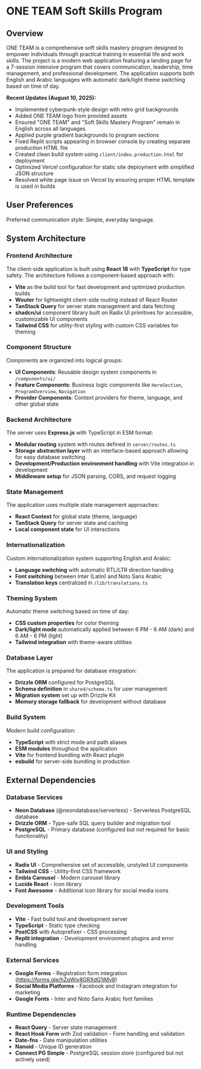 # ONE TEAM Soft Skills Program

## Overview

ONE TEAM is a comprehensive soft skills mastery program designed to empower individuals through practical training in essential life and work skills. The project is a modern web application featuring a landing page for a 7-session intensive program that covers communication, leadership, time management, and professional development. The application supports both English and Arabic languages with automatic dark/light theme switching based on time of day.

**Recent Updates (August 10, 2025):**
- Implemented cyberpunk-style design with retro grid backgrounds
- Added ONE TEAM logo from provided assets
- Ensured "ONE TEAM" and "Soft Skills Mastery Program" remain in English across all languages
- Applied purple gradient backgrounds to program sections
- Fixed Replit scripts appearing in browser console by creating separate production HTML file
- Created clean build system using `client/index.production.html` for deployment
- Optimized Vercel configuration for static site deployment with simplified JSON structure
- Resolved white page issue on Vercel by ensuring proper HTML template is used in builds

## User Preferences

Preferred communication style: Simple, everyday language.

## System Architecture

### Frontend Architecture
The client-side application is built using **React 18** with **TypeScript** for type safety. The architecture follows a component-based approach with:

- **Vite** as the build tool for fast development and optimized production builds
- **Wouter** for lightweight client-side routing instead of React Router
- **TanStack Query** for server state management and data fetching
- **shadcn/ui** component library built on Radix UI primitives for accessible, customizable UI components
- **Tailwind CSS** for utility-first styling with custom CSS variables for theming

### Component Structure
Components are organized into logical groups:
- **UI Components**: Reusable design system components in `/components/ui/`
- **Feature Components**: Business logic components like `HeroSection`, `ProgramOverview`, `Navigation`
- **Provider Components**: Context providers for theme, language, and other global state

### Backend Architecture
The server uses **Express.js** with TypeScript in ESM format:

- **Modular routing** system with routes defined in `server/routes.ts`
- **Storage abstraction layer** with an interface-based approach allowing for easy database switching
- **Development/Production environment handling** with Vite integration in development
- **Middleware setup** for JSON parsing, CORS, and request logging

### State Management
The application uses multiple state management approaches:
- **React Context** for global state (theme, language)
- **TanStack Query** for server state and caching
- **Local component state** for UI interactions

### Internationalization
Custom internationalization system supporting English and Arabic:
- **Language switching** with automatic RTL/LTR direction handling
- **Font switching** between Inter (Latin) and Noto Sans Arabic
- **Translation keys** centralized in `/lib/translations.ts`

### Theming System
Automatic theme switching based on time of day:
- **CSS custom properties** for color theming
- **Dark/light mode** automatically applied between 6 PM - 6 AM (dark) and 6 AM - 6 PM (light)
- **Tailwind integration** with theme-aware utilities

### Database Layer
The application is prepared for database integration:
- **Drizzle ORM** configured for PostgreSQL
- **Schema definition** in `shared/schema.ts` for user management
- **Migration system** set up with Drizzle Kit
- **Memory storage fallback** for development without database

### Build System
Modern build configuration:
- **TypeScript** with strict mode and path aliases
- **ESM modules** throughout the application
- **Vite** for frontend bundling with React plugin
- **esbuild** for server-side bundling in production

## External Dependencies

### Database Services
- **Neon Database** (@neondatabase/serverless) - Serverless PostgreSQL database
- **Drizzle ORM** - Type-safe SQL query builder and migration tool
- **PostgreSQL** - Primary database (configured but not required for basic functionality)

### UI and Styling
- **Radix UI** - Comprehensive set of accessible, unstyled UI components
- **Tailwind CSS** - Utility-first CSS framework
- **Embla Carousel** - Modern carousel library
- **Lucide React** - Icon library
- **Font Awesome** - Additional icon library for social media icons

### Development Tools
- **Vite** - Fast build tool and development server
- **TypeScript** - Static type checking
- **PostCSS** with Autoprefixer - CSS processing
- **Replit integration** - Development environment plugins and error handling

### External Services
- **Google Forms** - Registration form integration (https://forms.gle/hZqWiy8GRXdG1jMy8)
- **Social Media Platforms** - Facebook and Instagram integration for marketing
- **Google Fonts** - Inter and Noto Sans Arabic font families

### Runtime Dependencies
- **React Query** - Server state management
- **React Hook Form** with Zod validation - Form handling and validation
- **Date-fns** - Date manipulation utilities
- **Nanoid** - Unique ID generation
- **Connect PG Simple** - PostgreSQL session store (configured but not actively used)